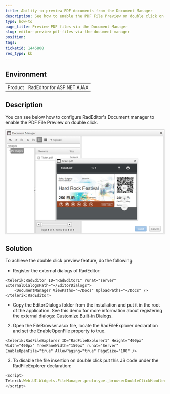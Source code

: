 ```yaml
---
title: Ability to preview PDF documents from the Document Manager
description: See how to enable the PDF File Preview on double click on the PDF file in the File Explorer
type: how-to
page_title: Preview PDF files via the Document Manager
slug: editor-preview-pdf-files-via-the-document-manager
position: 
tags: 
ticketid: 1446808
res_type: kb
---
```


## Environment
<table>
	<tbody>
		<tr>
			<td>Product</td>
			<td>RadEditor for ASP.NET AJAX</td>
		</tr>
	</tbody>
</table>


## Description
You can see below how to configure RadEditor's Document manager to enable the PDF File Preview on double click.

![Document Manager PDF Preview](images/editor-document-manager_pdf_preview.png)

## Solution
To achieve the double click preview feature, do the following:

* Register the external dialogs of RadEditor:

````ASP.NET
<telerik:RadEditor ID="RadEditor1" runat="server" ExternalDialogsPath="~/EditorDialogs">
    <DocumentManager ViewPaths="~/Docs" UploadPaths="~/Docs" />
</telerik:RadEditor>
````

* Copy the EditorDialogs folder from the installation and put it in the root of the application. See this demo for more information about registering the external dialogs: [Customize Built-in Dialogs](https://demos.telerik.com/aspnet-ajax/editor/examples/externaldialogspath/defaultcs.aspx).

2) Open the FileBrowser.ascx file, locate the RadFileExplorer declaration and set the EnableOpenFile property to true.

````ASP.NET
<telerik:RadFileExplorer ID="RadFileExplorer1" Height="400px" Width="400px" TreePaneWidth="150px" runat="Server" EnableOpenFile="true" AllowPaging="true" PageSize="100" />
````

3) To disable the file insertion on double click put this JS code under the RadFileExplorer declaration:

````JavaScript
<script>
Telerik.Web.UI.Widgets.FileManager.prototype._browserDoubleClickHandler = function () { }
</script>
````


